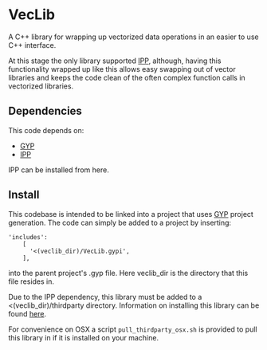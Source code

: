 VecLib
======

A C++ library for wrapping up vectorized data operations in an easier to use C++ interface.

At this stage the only library supported [IPP](https://software.intel.com/en-us/intel-ipp/details), although, having this functionality wrapped up like this allows easy swapping out of vector libraries and keeps the code clean of the often complex function calls in vectorized libraries.

Dependencies
------------

This code depends on:
 * [GYP](https://gyp.gsrc.io/)
 * [IPP](https://software.intel.com/en-us/intel-ipp/details)

IPP can be installed from here.

Install
-------

This codebase is intended to be linked into a project that uses [GYP](https://gyp.gsrc.io/) project generation. The code can simply be added to a project by inserting:

```
'includes': 
    [
      '<(veclib_dir)/VecLib.gypi',
    ],
```

into the parent project's .gyp file. Here veclib_dir is the directory that this file resides in.

Due to the IPP dependency, this library must be added to a <(veclib_dir)/thirdparty directory. Information on installing this library can be found [here](https://software.intel.com/en-us/articles/free-ipp). 

For convenience on OSX a script `pull_thirdparty_osx.sh` is provided to pull this library in if it is installed on your machine.